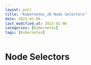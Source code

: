 ```yaml
---
layout: post
title: "Kubernetes_20 Node Selectors"
date: 2023-01-06
last_modified_at: 2023-01-06
categories: [Kubernetes]
tags: [Kubernetes]
---
```


# Node Selectors
